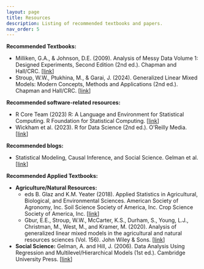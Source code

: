 ```yaml
---
layout: page
title: Resources
description: Listing of recommended textbooks and papers.
nav_order: 5
---
```


**Recommended Textbooks:**
- Milliken, G.A., & Johnson, D.E. (2009). Analysis of Messy Data Volume 1: Designed Experiments, Second Edition (2nd ed.). Chapman and Hall/CRC. [[link](https://doi.org/10.1201/EBK1584883340)]
- Stroup, W.W., Ptukhina, M., & Garai, J. (2024). Generalized Linear Mixed Models: Modern Concepts, Methods and Applications (2nd ed.). Chapman and Hall/CRC. [[link](https://www.routledge.com/Generalized-Linear-Mixed-Models-Modern-Concepts-Methods-and-Applications/Stroup-Ptukhina-Garai/p/book/9781498755566?srsltid=AfmBOop80SBSwTFMCIzkiTtYe-5uir_Xnw2KVZxa1oXb4LJWrLRx0Wwq)]

**Recommended software-related resources:**
- R Core Team (2023) R: A Language and Environment for Statistical Computing. R Foundation for Statistical Computing. [[link](https://cran.r-project.org/)]
- Wickham et al. (2023). R for Data Science (2nd ed.). O'Reilly Media. [[link](https://r4ds.hadley.nz/)]

**Recommended blogs:**
- Statistical Modeling, Causal Inference, and Social Science. Gelman et al. [[link](https://statmodeling.stat.columbia.edu/)]

**Recommended Applied Textbooks:**
- **Agriculture/Natural Resources:**
  - eds B. Glaz and K.M. Yeater (2018). Applied Statistics in Agricultural, Biological, and Environmental Sciences. American Society of Agronomy, Inc. Soil Science Society of America, Inc. Crop Science Society of America, Inc. [[link](https://acsess.onlinelibrary.wiley.com/doi/book/10.2134/appliedstatistics)]
  - Gbur, E.E., Stroup, W.W., McCarter, K.S., Durham, S., Young, L.J., Christman, M., West, M., and Kramer, M. (2020). Analysis of generalized linear mixed models in the agricultural and natural resources sciences (Vol. 156). John Wiley & Sons. [[link](https://www.wiley.com/en-us/Analysis+of+Generalized+Linear+Mixed+Models+in+the+Agricultural+and+Natural+Resources+Sciences-p-9780891181828)]  
- **Social Science:** Gelman, A. and Hill, J. (2006). Data Analysis Using Regression and Multilevel/Hierarchical Models (1st ed.). Cambridge University Press. [[link](https://www.amazon.com/Analysis-Regression-Multilevel-Hierarchical-Models/dp/052168689X/ref=pd_lpo_sccl_3/131-3172861-4727912?pd_rd_w=mjiqJ&content-id=amzn1.sym.4c8c52db-06f8-4e42-8e56-912796f2ea6c&pf_rd_p=4c8c52db-06f8-4e42-8e56-912796f2ea6c&pf_rd_r=G0DJKJDQA9GM5S2RABKA&pd_rd_wg=Apa9i&pd_rd_r=e8be25f9-32fa-442e-a7e6-e51f94e5d229&pd_rd_i=052168689X&psc=1)]
